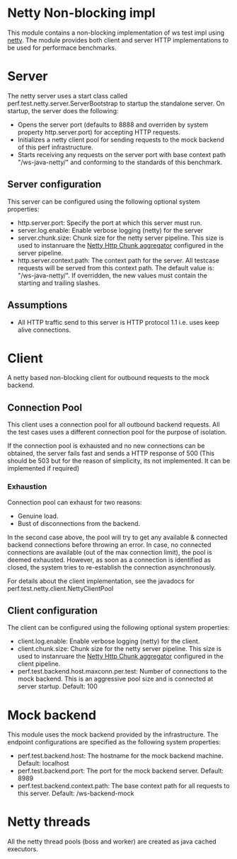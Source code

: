 # Netty Non-blocking impl

This module contains a non-blocking implementation of ws test impl using <a href="https://netty.io/">netty</a>.
The module provides both client and server HTTP implementations to be used for performace benchmarks.

# Server

The netty server uses a start class called perf.test.netty.server.ServerBootstrap to startup the standalone server.
On startup, the server does the following:
* Opens the server port (defaults to 8888 and overriden by system property http.server.port) for accepting HTTP requests.
* Initializes a netty client pool for sending requests to the mock backend of this perf infrastructure.
* Starts receiving any requests on the server port with base context path "/ws-java-netty/" and conforming to the
standards of this benchmark.


## Server configuration

This server can be configured using the following optional system properties:

* http.server.port: Specify the port at which this server must run.
* server.log.enable: Enable verbose logging (netty) for the server
* server.chunk.size: Chunk size for the netty server pipeline. This size is used to instanruare the
<a href="http://static.netty.io/3.6/api/org/jboss/netty/handler/codec/http/HttpChunkAggregator.html#HttpChunkAggregator(int)">Netty Http Chunk aggregator</a>
configured in the server pipeline.
* http.server.context.path: The context path for the server. All testcase requests will be served from this context path.
The default value is: "/ws-java-netty/". If overridden, the new values must contain the starting and trailing slashes.

## Assumptions

* All HTTP traffic send to this server is HTTP protocol 1.1 i.e. uses keep alive connections.

# Client

A netty based non-blocking client for outbound requests to the mock backend.

## Connection Pool

This client uses a connection pool for all outbound backend requests. All the test cases uses a different connection
pool for the purpose of isolation.

If the connection pool is exhausted and no new connections can be obtained, the server fails fast and sends a HTTP
response of 500 (This should be 503 but for the reason of simplicity, its not implemented. It can be implemented if required)

### Exhaustion

Connection pool can exhaust for two reasons:

* Genuine load.
* Bust of disconnections from the backend.

In the second case above, the pool will try to get any available & connected backend connections before throwing an error.
In case, no connected connections are available (out of the max connection limit), the pool is deemed exhausted.
However, as soon as a connection is identified as closed, the system tries to re-establish the connection asynchronously.

For details about the client implementation, see the javadocs for perf.test.netty.client.NettyClientPool


## Client configuration

The client can be configured using the following optional system properties:

* client.log.enable: Enable verbose logging (netty) for the client.
* client.chunk.size: Chunk size for the netty server pipeline. This size is used to instanruare the
 <a href="http://static.netty.io/3.6/api/org/jboss/netty/handler/codec/http/HttpChunkAggregator.html#HttpChunkAggregator(int)">Netty Http Chunk aggregator</a>
  configured in the client pipeline.
* perf.test.backend.host.maxconn.per.test: Number of connections to the mock backend. This is an aggressive pool size and
is connected at server startup. Default: 100


# Mock backend

This module uses the mock backend provided by the infrastructure. The endpoint configurations are specified as the
following system properties:

* perf.test.backend.host: The hostname for the mock backend machine. Default: localhost
* perf.test.backend.port: The port for the mock backend server. Default: 8989
* perf.test.backend.context.path: The base context path for all requests to this server. Default: /ws-backend-mock


# Netty threads

All the netty thread pools (boss and worker) are created as java cached executors.
